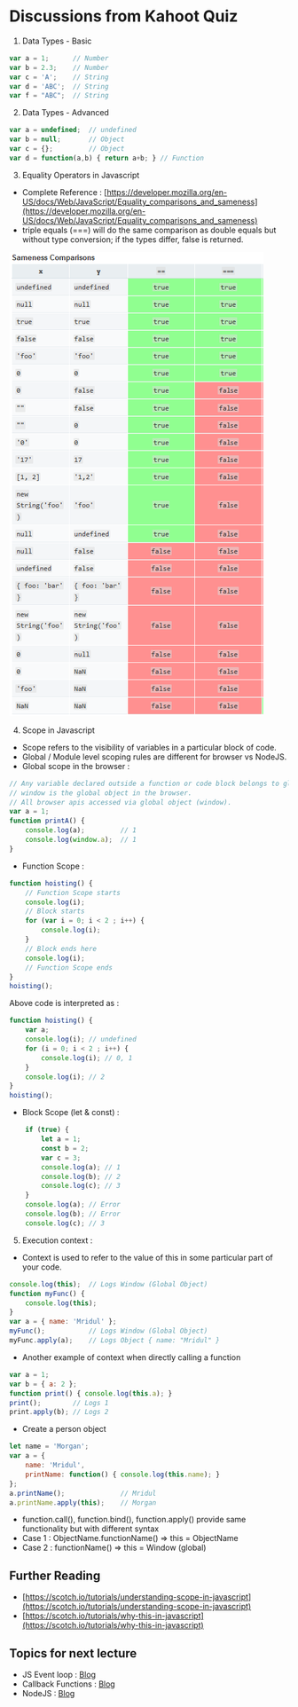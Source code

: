 # Discussions from Kahoot Quiz

1. Data Types - Basic

```javascript
var a = 1;      // Number
var b = 2.3;    // Number
var c = 'A';    // String
var d = 'ABC';  // String
var f = "ABC";  // String
```

2. Data Types - Advanced

```javascript
var a = undefined;  // undefined
var b = null;       // Object
var c = {};         // Object
var d = function(a,b) { return a+b; } // Function
```

3. Equality Operators in Javascript

- Complete Reference : [https://developer.mozilla.org/en-US/docs/Web/JavaScript/Equality_comparisons_and_sameness](https://developer.mozilla.org/en-US/docs/Web/JavaScript/Equality_comparisons_and_sameness)
- triple equals (===) will do the same comparison as double equals but without type conversion; if the types differ, false is returned.

![Comparison Operators](assets/SamenessComparison.PNG "Logo Title Text 1")

4. Scope in Javascript
- Scope refers to the visibility of variables in a particular block of code.
- Global / Module level scoping rules are different for browser vs NodeJS.
- Global scope in the browser :
```javascript
// Any variable declared outside a function or code block belongs to global object
// window is the global object in the browser.
// All browser apis accessed via global object (window).
var a = 1;
function printA() {
    console.log(a);         // 1
    console.log(window.a);  // 1
}
```
- Function Scope :
```javascript
function hoisting() {
    // Function Scope starts
    console.log(i); 
    // Block starts
    for (var i = 0; i < 2 ; i++) {
        console.log(i); 
    }
    // Block ends here
    console.log(i); 
    // Function Scope ends
}
hoisting();  
```
Above code is interpreted as :
```javascript
function hoisting() {
    var a;
    console.log(i); // undefined 
    for (i = 0; i < 2 ; i++) {
        console.log(i); // 0, 1
    }
    console.log(i); // 2
}
hoisting();  
```

- Block Scope (let & const) :
```javascript
    if (true) {
        let a = 1;
        const b = 2;
        var c = 3;
        console.log(a); // 1
        console.log(b); // 2
        console.log(c); // 3
    }
    console.log(a); // Error
    console.log(b); // Error
    console.log(c); // 3
```

5. Execution context :
- Context is used to refer to the value of this in some particular part of your code.
```javascript
console.log(this);  // Logs Window (Global Object)
function myFunc() {
    console.log(this);
}
var a = { name: 'Mridul' };
myFunc();           // Logs Window (Global Object)
myFunc.apply(a);    // Logs Object { name: "Mridul" }
```
- Another example of context when directly calling a function
```javascript
var a = 1;
var b = { a: 2 };
function print() { console.log(this.a); }
print();        // Logs 1
print.apply(b); // Logs 2
```
- Create a person object
```javascript
let name = 'Morgan';
var a = {
    name: 'Mridul',
    printName: function() { console.log(this.name); }
};
a.printName();              // Mridul
a.printName.apply(this);    // Morgan
```
- function.call(), function.bind(), function.apply() provide same functionality but with different syntax
- Case 1 : ObjectName.functionName() => this = ObjectName
- Case 2 : functionName() => this = Window (global)


## Further Reading
- [https://scotch.io/tutorials/understanding-scope-in-javascript](https://scotch.io/tutorials/understanding-scope-in-javascript)
- [https://scotch.io/tutorials/why-this-in-javascript](https://scotch.io/tutorials/why-this-in-javascript)

## Topics for next lecture
- JS Event loop : [Blog](https://blog.sessionstack.com/how-javascript-works-event-loop-and-the-rise-of-async-programming-5-ways-to-better-coding-with-2f077c4438b5)
- Callback Functions : [Blog](https://codeburst.io/javascript-what-the-heck-is-a-callback-aba4da2deced)
- NodeJS : [Blog](https://medium.com/altcampus/introduction-to-nodejs-1d5b08b662a4)